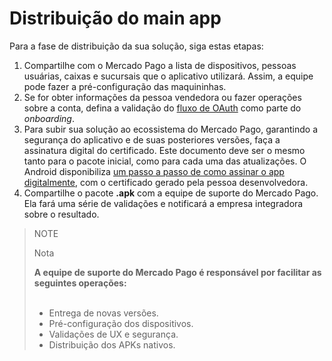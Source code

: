 # Distribuição do main app

Para a fase de distribuição da sua solução, siga estas etapas:

1. Compartilhe com o Mercado Pago a lista de dispositivos, pessoas usuárias, caixas e sucursais que o aplicativo utilizará. Assim, a equipe pode fazer a pré-configuração das maquininhas.
2. Se for obter informações da pessoa vendedora ou fazer operações sobre a conta, defina a validação do [fluxo de OAuth](/developers/pt/docs/main-apps/additional-content/security/oauth/introduction) como parte do _onboarding_.
3. Para subir sua solução ao ecossistema do Mercado Pago, garantindo a segurança do aplicativo e de suas posteriores versões, faça a assinatura digital do certificado. Este documento deve ser o mesmo tanto para o pacote inicial, como para cada uma das atualizações. O Android disponibiliza [um passo a passo de como assinar o app digitalmente](https://developer.android.com/studio/publish/app-signing?hl=pt-br#generate-key), com o certificado gerado pela pessoa desenvolvedora.
4. Compartilhe o pacote **.apk** com a equipe de suporte do Mercado Pago. Ela fará uma série de validações e notificará a empresa integradora sobre o resultado.

> NOTE
>
> Nota
>
> **A equipe de suporte do Mercado Pago é responsável por facilitar as seguintes operações:**
> <br><br>
> - Entrega de novas versões. <br>
> - Pré-configuração dos dispositivos. <br>
> - Validações de UX e segurança. <br>
> - Distribuição dos APKs nativos. <br> 